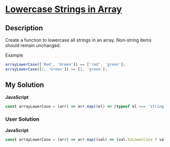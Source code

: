 # [Lowercase Strings in Array](https://www.codewars.com/kata/5729fa716c7d26dc84000040)

## Description

Create a function to lowercase all strings in an array. Non-string items should remain unchanged.

Example

```js
arrayLowerCase(['Red', 'Green']) == ['red', 'green'];
arrayLowerCase([1, 'Green']) == [1, 'green'];
```

## My Solution

**JavaScript**

```js
const arrayLowerCase = (arr) => arr.map((el) => (typeof el === 'string' ? el.toLowerCase() : el));
```

### User Solution

**JavaScript**

```js
const arrayLowerCase = (arr) => arr.map((val) => (val.toLowerCase ? val.toLowerCase() : val));
```
